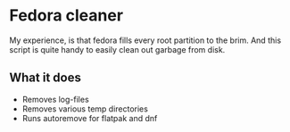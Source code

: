 # Fedora cleaner

My experience, is that fedora fills every root partition to the brim. And this script is quite handy to easily clean out garbage from disk.

## What it does

- Removes log-files
- Removes various temp directories
- Runs autoremove for flatpak and dnf
